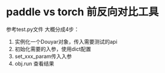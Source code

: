 # paddle vs torch 前反向对比工具
参考test.py文件
大概分成4步：
1. 实例化一个Douyar对象，传入需要测试的api
2. 初始化需要的入参，使用dict配置
3. set_xxx_param传入入参
4. obj.run 查看结果